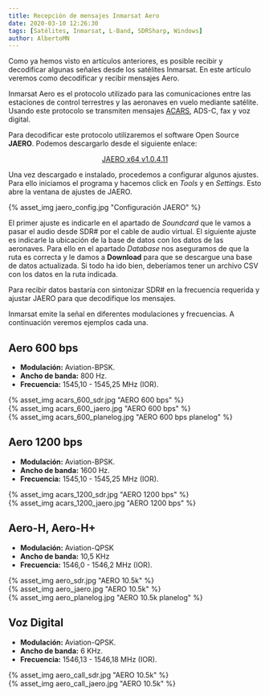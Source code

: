 ```yaml
---
title: Recepción de mensajes Inmarsat Aero
date: 2020-03-10 12:26:30
tags: [Satélites, Inmarsat, L-Band, SDRSharp, Windows]
author: AlbertoMN
---
```


Como ya hemos visto en artículos anteriores, es posible recibir y decodificar algunas señales desde los satélites Inmarsat.
En este artículo veremos como decodificar y recibir mensajes Aero.

Inmarsat Aero es el protocolo utilizado para las comunicaciones entre las estaciones de control terrestres y las aeronaves en vuelo mediante satélite. Usando este protocolo se transmiten mensajes [ACARS](https://es.wikipedia.org/wiki/ACARS), ADS-C, fax y voz digital.

<!-- more -->

Para decodificar este protocolo utilizaremos el software Open Source **JAERO**. Podemos descargarlo desde el siguiente enlace:

[<center>JAERO x64 v1.0.4.11</center>](https://github.com/jontio/JAERO/releases/download/v1.0.4.11/JAERO-x64-setup.exe)

Una vez descargado e instalado, procedemos a configurar algunos ajustes. Para ello iniciamos el programa y hacemos click en *Tools* y en *Settings*. Esto abre la ventana de ajustes de JAERO.

{% asset_img jaero_config.jpg "Configuración JAERO" %}

El primer ajuste es indicarle en el apartado de *Soundcard* que le vamos a pasar el audio desde SDR# por el cable de audio virtual.
El siguiente ajuste es indicarle la ubicación de la base de datos con los datos de las aeronaves. Para ello en el apartado *Database* nos aseguramos de que la ruta es correcta y le damos a **Download** para que se descargue una base de datos actualizada. Si todo ha ido bien, deberíamos tener un archivo CSV con los datos en la ruta indicada.

Para recibir datos bastaría con sintonizar SDR# en la frecuencia requerida y ajustar JAERO para que decodifique los mensajes.

Inmarsat emite la señal en diferentes modulaciones y frecuencias. A continuación veremos ejemplos cada una.


## Aero 600 bps

- **Modulación:** Aviation-BPSK.
- **Ancho de banda:** 800 Hz.
- **Frecuencia:** 1545,10 - 1545,25 MHz (IOR).

{% asset_img acars_600_sdr.jpg "AERO 600 bps" %}
</br>
{% asset_img acars_600_jaero.jpg "AERO 600 bps" %}
</br>
{% asset_img acars_600_planelog.jpg "AERO 600 bps planelog" %}


## Aero 1200 bps

- **Modulación:** Aviation-BPSK.
- **Ancho de banda:** 1600 Hz.
- **Frecuencia:** 1545,10 - 1545,25 MHz (IOR).

{% asset_img acars_1200_sdr.jpg "AERO 1200 bps" %}
</br>
{% asset_img acars_1200_jaero.jpg "AERO 1200 bps" %}


## Aero-H, Aero-H+

- **Modulación:** Aviation-QPSK
- **Ancho de banda:** 10,5 KHz
- **Frecuencia:** 1546,0 - 1546,2 MHz (IOR).

{% asset_img aero_sdr.jpg "AERO 10.5k" %}
</br>
{% asset_img aero_jaero.jpg "AERO 10.5k" %}
</br>
{% asset_img aero_planelog.jpg "AERO 10.5k planelog" %}


## Voz Digital

- **Modulación:** Aviation-QPSK.
- **Ancho de banda:** 6 KHz.
- **Frecuencia:** 1546,13 - 1546,18 MHz (IOR).

{% asset_img aero_call_sdr.jpg "AERO 10.5k" %}
</br>
{% asset_img aero_call_jaero.jpg "AERO 10.5k" %}
